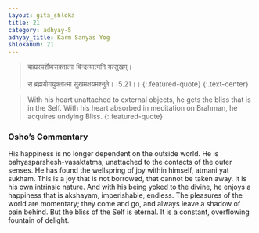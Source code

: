 ```yaml
---
layout: gita_shloka
title: 21
category: adhyay-5
adhyay_title: Karm Sanyās Yog
shlokanum: 21
---
```


> बाह्यस्पर्शेष्वसक्तात्मा विन्दत्यात्मनि यत्सुखम्।<br><br>स ब्रह्मयोगयुक्तात्मा सुखमक्षयमश्नुते।।5.21।।
{:.featured-quote}
{:.text-center}

> With his heart unattached to external objects, he gets the bliss that is in the Self. With his heart absorbed in meditation on Brahman, he acquires undying Bliss.
{:.featured-quote}

### Osho’s Commentary
His happiness is no longer dependent on the outside world. He is bahyasparshesh-vasaktatma, unattached to the contacts of the outer senses.
He has found the wellspring of joy within himself, atmani yat sukham. This is a joy that is not borrowed, that cannot be taken away. It is his own intrinsic nature.
And with his being yoked to the divine, he enjoys a happiness that is akshayam, imperishable, endless. The pleasures of the world are momentary; they come and go, and always leave a shadow of pain behind. But the bliss of the Self is eternal. It is a constant, overflowing fountain of delight.
